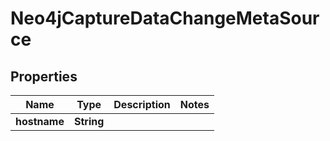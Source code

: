 

# Neo4jCaptureDataChangeMetaSource


## Properties

Name | Type | Description | Notes
------------ | ------------- | ------------- | -------------
**hostname** | **String** |  | 




